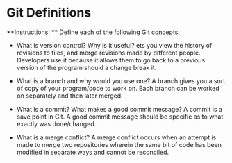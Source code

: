 # Git Definitions

**Instructions: ** Define each of the following Git concepts.

* What is version control?  Why is it useful? ets you view the history of revisions to files, and merge revisions made by different people. Developers use it because it allows them to go back to a previous version of the program should a change break it.

* What is a branch and why would you use one? A branch gives you a sort of copy of your program/code to work on. Each branch can be worked on separately and then later merged.

* What is a commit? What makes a good commit message? A commit is a save point in Git. A good commit message should be specific as to what exactly was done/changed.

* What is a merge conflict? A merge conflict occurs when an attempt is made to merge two repositories wherein the same bit of code has been modified in separate ways and cannot be reconciled. 